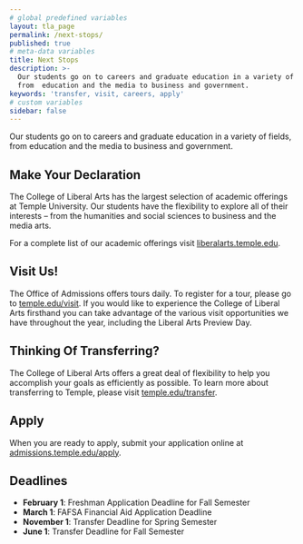```yaml
---
# global predefined variables
layout: tla_page
permalink: /next-stops/
published: true
# meta-data variables
title: Next Stops
description: >-
  Our students go on to careers and graduate education in a variety of fields,
  from  education and the media to business and government.
keywords: 'transfer, visit, careers, apply'  
# custom variables
sidebar: false
---
```

Our students go on to careers and graduate education in a variety of fields, from education and the media to business and government.

## Make Your Declaration
The College of Liberal Arts has the largest selection of academic offerings at Temple University.
Our students have the flexibility to explore all of their interests – from the humanities and social sciences to business and the media arts.

For a complete list of our academic offerings visit [liberalarts.temple.edu](http://liberalarts.temple.edu).

## Visit Us!
The Office of Admissions offers tours daily. To register for a tour, please go to [temple.edu/visit](http://temple.edu/visit). If you would like to experience the College of Liberal Arts firsthand you can take advantage of the various visit opportunities we have throughout the year, including the Liberal Arts Preview Day.

## Thinking Of Transferring?
The College of Liberal Arts offers a great deal of flexibility to help you accomplish your goals as efficiently as possible. To learn more about transferring to Temple, please visit [temple.edu/transfer](http://temple.edu/transfer).

## Apply
When you are ready to apply, submit your application online at [admissions.temple.edu/apply](http://admissions.temple.edu/apply).

## Deadlines

- **February 1**: Freshman Application Deadline for Fall Semester
- **March 1**: FAFSA Financial Aid Application Deadline
- **November 1**: Transfer Deadline for Spring Semester
- **June 1**: Transfer Deadline for Fall Semester
